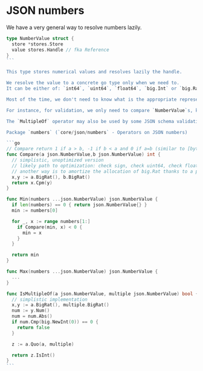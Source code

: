 # JSON numbers

We have a very general way to resolve numbers lazily.

````go
type NumberValue struct {
  store *stores.Store
  value stores.Handle // fka Reference
}
```

This type stores numerical values and resolves lazily the handle.

We resolve the value to a concrete go type only when we need to.
It can be either of: `int64`, `uint64`, `float64`, `big.Int` or `big.Rat` (JSON floats are rationals).

Most of the time, we don't need to know what is the appropriate representation as a go type.

For instance, for validation, we only need to compare `NumberValue`s, know the min or max value in a collection of NumberValues.

The `MultipleOf` operator may also be used by some JSON schema validation.

Package `numbers` (`core/json/numbers` - Operators on JSON numbers)

```go
// Compare return 1 if a > b, -1 if b < a and 0 if a=b (similar to [bytes.Compare]
func Compare(a json.NumberValue,b json.NumberValue) int {
  // simplistic, unoptimized version
  // likely path to optimization: check sign, check uint64, check float64, and event. check Rat 
  // another way is to amortize the allocation of big.Rat thanks to a pool, since this is just temporary garbage.
  x,y := a.BigRat(), b.BigRat()
  return x.Cpm(y)
}

func Min(numbers ...json.NumberValue) json.NumberValue {
  if len(numbers) == 0 { return json.NumberValue{} }
  min := numbers[0]

  for _, x := range numbers[1:]
    if Compare(min, x) < 0 {
      min = x
    }
  }

  return min
}

func Max(numbers ...json.NumberValue) json.NumberValue {
  ...
}

func IsMultipleOf(a json.NumberValue, multiple json.NumberValue) bool {
  // simplistic implementation
  x,y := a.BigRat(), multiple.BigRat()
  num := y.Num()
  num = num.Abs()
  if num.Cmp(big.NewInt(0)) == 0 {
    return false
  }

  z := a.Quo(a, multiple)

  return z.IsInt()
}
```
